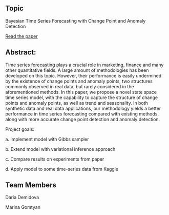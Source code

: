 ## Topic

Bayesian Time Series Forecasting with Change Point and Anomaly Detection

[Read the paper](https://17a11ed1-a-62cb3a1a-s-sites.googlegroups.com/site/nipsts2017/NIPS_2017_TSW_paper_12.pdf?attachauth=ANoY7coz2w2i1MR63_W8_49OkiKIeN8rYF5YlbRPOACxEfnp0mtP2NxXwbrW7dnGe4rJPu6eIHmDO44wgLNi5WSyVnOGfPKA2f9IOWHG1VQIz06GzgHSz_k3rFLy_VHtRJ1DSvaPR7fT3SMDG_zzprg4zHoQoENkvnHXqOGz_bH0bCVErZnrGoJB3HDa-k3FrEAiKqySnD5YbOC8S7OuVoLN_8Nj0qYfxmzyjGtq_teg3Ftvz-iEsrE%3D&attredirects=0)



## Abstract:

Time series forecasting plays a crucial role in marketing, finance and many other quantitative fields. A large amount of methodologies has been developed on this topic. However, their performance is easily undermined by the existence of change points and anomaly points, two structures commonly observed in real data, but rarely considered in the aforementioned methods. In this paper, we propose a novel state space time series model, with the capability to capture the structure of change points and anomaly points, as well as trend and seasonality. In both synthetic data and real data applications, our methodology yields a better performance in time series forecasting compared with existing methods, along with more accurate change point detection and anomaly detection.

Project goals:

a. Implement model with Gibbs sampler

b. Extend model with variational inference approach

c. Compare results on experiments from paper

d. Apply model to some time-series data from Kaggle



## Team Members

Daria Demidova

Marina Gomtyan
